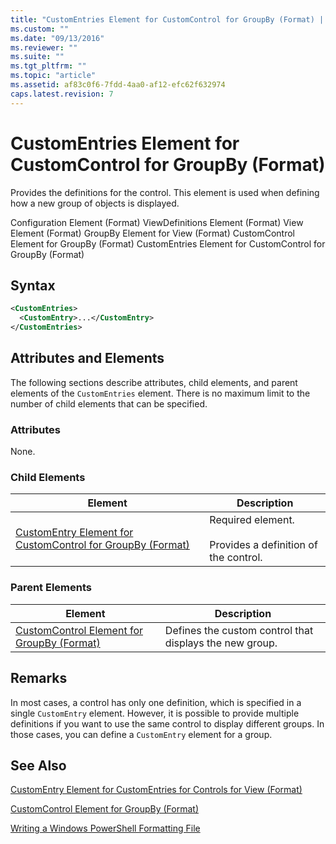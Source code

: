 ```yaml
---
title: "CustomEntries Element for CustomControl for GroupBy (Format) | Microsoft Docs"
ms.custom: ""
ms.date: "09/13/2016"
ms.reviewer: ""
ms.suite: ""
ms.tgt_pltfrm: ""
ms.topic: "article"
ms.assetid: af83c0f6-7fdd-4aa0-af12-efc62f632974
caps.latest.revision: 7
---
```

# CustomEntries Element for CustomControl for GroupBy (Format)

Provides the definitions for the control. This element is used when defining how a new group of objects is displayed.

Configuration Element (Format)
ViewDefinitions Element (Format)
View Element (Format)
GroupBy Element for View (Format)
CustomControl Element for GroupBy (Format)
CustomEntries Element for CustomControl for GroupBy (Format)

## Syntax

```xml
<CustomEntries>
  <CustomEntry>...</CustomEntry>
</CustomEntries>
```

## Attributes and Elements

The following sections describe attributes, child elements, and parent elements of the `CustomEntries` element. There is no maximum limit to the number of child elements that can be specified.

### Attributes

None.

### Child Elements

|Element|Description|
|-------------|-----------------|
|[CustomEntry Element for CustomControl for GroupBy (Format)](./customentry-element-for-customcontrol-for-groupby-format.md)|Required element.<br /><br /> Provides a definition of the control.|

### Parent Elements

|Element|Description|
|-------------|-----------------|
|[CustomControl Element for GroupBy (Format)](./customcontrol-element-for-groupby-format.md)|Defines the custom control that displays the new group.|

## Remarks

In most cases, a control has only one definition, which is specified in a single `CustomEntry` element. However, it is possible to provide multiple definitions if you want to use the same control to display different groups. In those cases, you can define a `CustomEntry` element for a group.

## See Also

[CustomEntry Element for CustomEntries for Controls for View (Format)](./customentry-element-for-customentries-for-controls-for-view-format.md)

[CustomControl Element for GroupBy (Format)](./customcontrol-element-for-groupby-format.md)

[Writing a Windows PowerShell Formatting File](./writing-a-windows-powershell-formatting-file.md)
